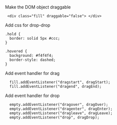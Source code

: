 

Make the DOM object draggable
```
 <div class="fill" draggable="false"> </div>
``` 

Add css for drop-drop
```
.hold {
  border: solid 5px #ccc;
}

.hovered {
  background: #f4f4f4;
  border-style: dashed;
}
```


Add event handler for drag
```
  fill.addEventListener("dragstart", dragStart);
  fill.addEventListener("dragend", dragEnd);
```


Add event handler for drop
```
  empty.addEventListener("dragover", dragOver);
  empty.addEventListener("dragenter", dragEnter);
  empty.addEventListener("dragleave", dragLeave);
  empty.addEventListener("drop", dragDrop);
```